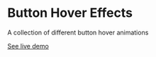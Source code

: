 # Button Hover Effects

A collection of different button hover animations

[See live demo](http://ui.maurojflores.com/ui-components/button-effects/button-effects.html)